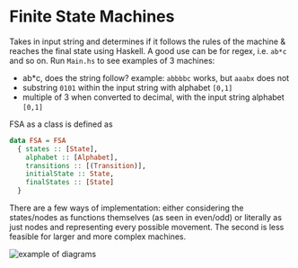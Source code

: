 # Finite State Machines 

Takes in input string and determines if it follows the rules of the machine & reaches the final state using Haskell. A good use can be for regex, i.e. `ab*c` and so on. Run `Main.hs` to see examples of 3 machines:
- ab*c, does the string follow? example: `abbbbc` works, but `aaabx` does not
- substring `0101` within the input string with alphabet `[0,1]`
- multiple of 3 when converted to decimal, with the input string alphabet `[0,1]` 

FSA as a class is defined as

```haskell
data FSA = FSA
  { states :: [State],
    alphabet :: [Alphabet],
    transitions :: [(Transition)],
    initialState :: State,
    finalStates :: [State]
  }
```

There are a few ways of implementation: either considering the states/nodes as functions themselves (as seen in even/odd) or literally as just nodes and representing every possible movement. The second is less feasible for larger and more complex machines. 

![example of diagrams](https://cloud-il9tnmasw-hack-club-bot.vercel.app/0img_6494.jpg)
